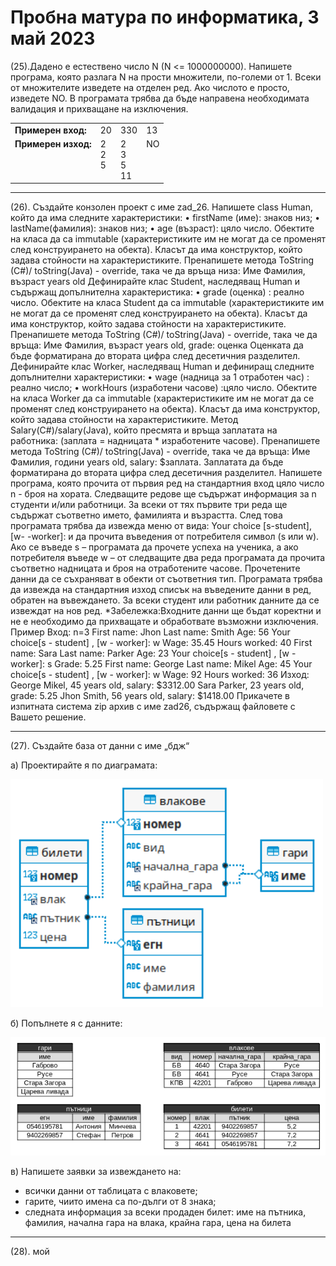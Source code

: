 # Пробна матура по информатика, 3 май 2023

<style>
  .markdown-body .highlight pre, .markdown-body pre, .markdown-body .highlight {
    background-color: transparent;
  }
  .footer {
    display: none;
  }
</style>

(25).Дадено е естествено число N (N <= 1000000000). Напишете програма, която разлага N на прости множители, по-големи от 1. Всеки от множителите изведете на отделен ред. Ако числото е просто, изведете NO. В програмата трябва да бъде направена необходимата валидация и прихващане на изключения.


<table>
  <tbody>
    <tr>
      <td><b>Примерен вход:</b></td>
      <td>20 </td>
      <td>330 </td>
      <td>13 </td>
    </tr>
    <tr>
      <td><b>Примерен изход:<br> &nbsp;<br>&nbsp;<br>&nbsp;<br> </b></td>
      <td>2 <br>  2 <br> 5 <br>&nbsp;</td>
      <td>2 <br>  3 <br> 5 <br> 11</td>
      <td>NO <br> &nbsp;<br>&nbsp;<br> &nbsp;<br></td>
    </tr>
  </tbody>
</table>

---

(26). Създайте конзолен проект с име zad_26. Напишете class Human, който да има
следните характеристики:
• firstName (име): знаков низ;
• lastName(фамилия): знаков низ;
• age (възраст): цяло число.
Обектите на класа да са immutable (характеристиките им не могат да се променят
след конструирането на обекта). Класът да има конструктор, който задава
стойности на характеристиките.
Пренапишете метода ToString (C#)/ toString(Java) - override, така че да връща низа:
Име Фамилия, възраст years old
Дефинирайте клас Student, наследяващ Human и съдържащ допълнителна
характеристика:
• grade (оценка) : реално число.
Обектите на класа Student да са immutable (характеристиките им не могат да се
променят след конструирането на обекта). Класът да има конструктор, който
задава стойности на характеристиките. Пренапишете метода ToString (C#)/
toString(Java) - override, така че да връща:
Име Фамилия, възраст years old, grade: оценка
Оценката да бъде форматирана до втората цифра след десетичния разделител.
Дефинирайте клас Worker, наследяващ Human и дефиниращ следните
допълнителни характеристики:
• wage (надница за 1 отработен час) : реално число;
• workHours (изработени часове) :цяло число.
Обектите на класа Worker да са immutable (характеристиките им не могат да се
променят след конструирането на обекта). Класът да има конструктор, който
задава стойности на характеристиките.
Метод Salary(C#)/salary(Java), който пресмята и връща заплатата на работника:
(заплата = надницата * изработените часове).
Пренапишете метода ToString (C#)/ toString(Java) - override, така че да връща:
Име Фамилия, години years old, salary: $заплата.
Заплатата да бъде форматирана до втората цифра след десетичния разделител.
Напишете програма, която прочита от първия ред на стандартния вход цяло число
n - броя на хората. Следващите редове ще съдържат информация за n студенти
и/или работници. За всеки от тях първите три реда ще съдържат съответно името,
фамилията и възрастта.
След това програмата трябва да извежда меню от вида:
Your choice [s-student], [w- -worker]:
и да прочита въведения от потребителя символ (s или w).
Ако се въведе s – програмата да прочете успеха на ученика, а ако потребителя
въведе w – от следващите два реда програмата да прочита съответно надницата и
броя на отработените часове.
Прочетените данни да се съхраняват в обекти от съответния тип. Програмата
трябва да извежда на стандартния изход списък на въведените данни в ред, обратен
на въвеждането. За всеки студент или работник данните да се извеждат на нов ред.
*Забележка:Входните данни ще бъдат коректни и не е необходимо да прихващате и обработвате
възможни изключения.
Пример
Вход:
n=3
First name: Jhon
Last name: Smith
Age: 56
Your choice[s - student] , [w - worker]: w
Wage: 35.45
Hours worked: 40
First name: Sara
Last name: Parker
Age: 23
Your choice[s - student] , [w - worker]: s
Grade: 5.25
First name: George
Last name: Mikel
Age: 45
Your choice[s - student] , [w - worker]: w
Wage: 92
Hours worked: 36
Изход:
George Mikel, 45 years old, salary: $3312.00
Sara Parker, 23 years old, grade: 5.25
Jhon Smith, 56 years old, salary: $1418.00
Прикачете в изпитната система zip архив с име zad26, съдържащ файловете с
Вашето решение.

---

(27). Създайте база от данни с име „бдж“

a) Проектирайте я по диаграмата:

<img src="27-d.png" width="500"/>

б) Попълнете я с данните:

<img src="27-t.png" width="600"/>

в) Напишете заявки за извеждането на:
  - всички данни от таблицата с влаковете;
  - гарите, чиито имена са по-дълги от 8 знака;
  - следната информация за всеки продаден билет: име на пътника, фамилия, начална гара на влака, крайна гара, цена на билета

---

(28). мой



